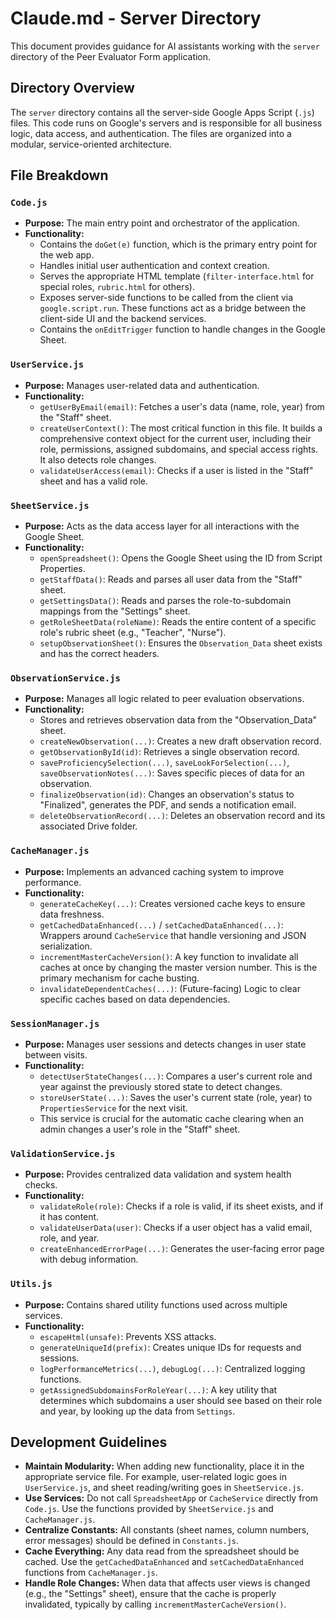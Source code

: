 # Claude.md - Server Directory

This document provides guidance for AI assistants working with the `server` directory of the Peer Evaluator Form application.

## Directory Overview

The `server` directory contains all the server-side Google Apps Script (`.js`) files. This code runs on Google's servers and is responsible for all business logic, data access, and authentication. The files are organized into a modular, service-oriented architecture.

## File Breakdown

### `Code.js`

-   **Purpose:** The main entry point and orchestrator of the application.
-   **Functionality:**
    -   Contains the `doGet(e)` function, which is the primary entry point for the web app.
    -   Handles initial user authentication and context creation.
    -   Serves the appropriate HTML template (`filter-interface.html` for special roles, `rubric.html` for others).
    -   Exposes server-side functions to be called from the client via `google.script.run`. These functions act as a bridge between the client-side UI and the backend services.
    -   Contains the `onEditTrigger` function to handle changes in the Google Sheet.

### `UserService.js`

-   **Purpose:** Manages user-related data and authentication.
-   **Functionality:**
    -   `getUserByEmail(email)`: Fetches a user's data (name, role, year) from the "Staff" sheet.
    -   `createUserContext()`: The most critical function in this file. It builds a comprehensive context object for the current user, including their role, permissions, assigned subdomains, and special access rights. It also detects role changes.
    -   `validateUserAccess(email)`: Checks if a user is listed in the "Staff" sheet and has a valid role.

### `SheetService.js`

-   **Purpose:** Acts as the data access layer for all interactions with the Google Sheet.
-   **Functionality:**
    -   `openSpreadsheet()`: Opens the Google Sheet using the ID from Script Properties.
    -   `getStaffData()`: Reads and parses all user data from the "Staff" sheet.
    -   `getSettingsData()`: Reads and parses the role-to-subdomain mappings from the "Settings" sheet.
    -   `getRoleSheetData(roleName)`: Reads the entire content of a specific role's rubric sheet (e.g., "Teacher", "Nurse").
    -   `setupObservationSheet()`: Ensures the `Observation_Data` sheet exists and has the correct headers.

### `ObservationService.js`

-   **Purpose:** Manages all logic related to peer evaluation observations.
-   **Functionality:**
    -   Stores and retrieves observation data from the "Observation_Data" sheet.
    -   `createNewObservation(...)`: Creates a new draft observation record.
    -   `getObservationById(id)`: Retrieves a single observation record.
    -   `saveProficiencySelection(...)`, `saveLookForSelection(...)`, `saveObservationNotes(...)`: Saves specific pieces of data for an observation.
    -   `finalizeObservation(id)`: Changes an observation's status to "Finalized", generates the PDF, and sends a notification email.
    -   `deleteObservationRecord(...)`: Deletes an observation record and its associated Drive folder.

### `CacheManager.js`

-   **Purpose:** Implements an advanced caching system to improve performance.
-   **Functionality:**
    -   `generateCacheKey(...)`: Creates versioned cache keys to ensure data freshness.
    -   `getCachedDataEnhanced(...)` / `setCachedDataEnhanced(...)`: Wrappers around `CacheService` that handle versioning and JSON serialization.
    -   `incrementMasterCacheVersion()`: A key function to invalidate all caches at once by changing the master version number. This is the primary mechanism for cache busting.
    -   `invalidateDependentCaches(...)`: (Future-facing) Logic to clear specific caches based on data dependencies.

### `SessionManager.js`

-   **Purpose:** Manages user sessions and detects changes in user state between visits.
-   **Functionality:**
    -   `detectUserStateChanges(...)`: Compares a user's current role and year against the previously stored state to detect changes.
    -   `storeUserState(...)`: Saves the user's current state (role, year) to `PropertiesService` for the next visit.
    -   This service is crucial for the automatic cache clearing when an admin changes a user's role in the "Staff" sheet.

### `ValidationService.js`

-   **Purpose:** Provides centralized data validation and system health checks.
-   **Functionality:**
    -   `validateRole(role)`: Checks if a role is valid, if its sheet exists, and if it has content.
    -   `validateUserData(user)`: Checks if a user object has a valid email, role, and year.
    -   `createEnhancedErrorPage(...)`: Generates the user-facing error page with debug information.

### `Utils.js`

-   **Purpose:** Contains shared utility functions used across multiple services.
-   **Functionality:**
    -   `escapeHtml(unsafe)`: Prevents XSS attacks.
    -   `generateUniqueId(prefix)`: Creates unique IDs for requests and sessions.
    -   `logPerformanceMetrics(...)`, `debugLog(...)`: Centralized logging functions.
    -   `getAssignedSubdomainsForRoleYear(...)`: A key utility that determines which subdomains a user should see based on their role and year, by looking up the data from `Settings`.

## Development Guidelines

-   **Maintain Modularity:** When adding new functionality, place it in the appropriate service file. For example, user-related logic goes in `UserService.js`, and sheet reading/writing goes in `SheetService.js`.
-   **Use Services:** Do not call `SpreadsheetApp` or `CacheService` directly from `Code.js`. Use the functions provided by `SheetService.js` and `CacheManager.js`.
-   **Centralize Constants:** All constants (sheet names, column numbers, error messages) should be defined in `Constants.js`.
-   **Cache Everything:** Any data read from the spreadsheet should be cached. Use the `getCachedDataEnhanced` and `setCachedDataEnhanced` functions from `CacheManager.js`.
-   **Handle Role Changes:** When data that affects user views is changed (e.g., the "Settings" sheet), ensure that the cache is properly invalidated, typically by calling `incrementMasterCacheVersion()`.
